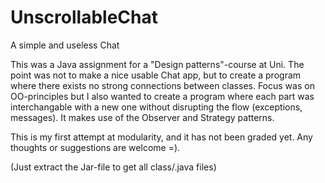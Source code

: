 # UnscrollableChat
A simple and useless Chat

This was a Java assignment for a "Design patterns"-course at Uni. The point was not to make a nice usable Chat app, but to create a program where there exists no strong connections between classes. Focus was on OO-principles but I also wanted to create a program where each part was interchangable with a new one without disrupting the flow (exceptions, messages). It makes use of the Observer and Strategy patterns.

This is my first attempt at modularity, and it has not been graded yet. Any thoughts or suggestions are welcome =).

(Just extract the Jar-file to get all class/.java files)
